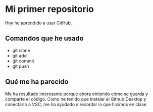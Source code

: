 # Mi primer repositorio  
Hoy he aprendido a usar GitHub.

## Comandos que he usado  
- git clone  
- git add  
- git commit  
- git push

## Qué me ha parecido  
Me ha resultado interesante porque ahora entiendo cómo se guarda y comparte el código. Como he tenido que 
instalar el Github Desktop y conectarlo a VSC, me ha ayudado a recordar lo que hicimos en clase.
